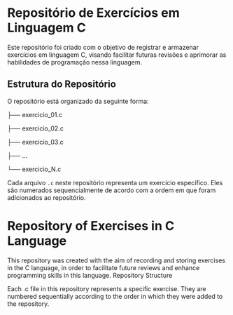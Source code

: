 # Repositório de Exercícios em Linguagem C

Este repositório foi criado com o objetivo de registrar e armazenar exercícios em linguagem C, visando facilitar futuras revisões e aprimorar as habilidades de programação nessa linguagem.

## Estrutura do Repositório

O repositório está organizado da seguinte forma:

├── exercicio_01.c

├── exercicio_02.c

├── exercicio_03.c

├── ...

└── exercicio_N.c

Cada arquivo `.c` neste repositório representa um exercício específico. Eles são numerados sequencialmente de acordo com a ordem em que foram adicionados ao repositório.

# Repository of Exercises in C Language

This repository was created with the aim of recording and storing exercises in the C language, in order to facilitate future reviews and enhance programming skills in this language.
Repository Structure

Each .c file in this repository represents a specific exercise. They are numbered sequentially according to the order in which they were added to the repository.
